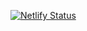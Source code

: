 [![Netlify Status](https://api.netlify.com/api/v1/badges/7fbbfb99-664e-45b0-ac35-fa8bd7a5ddfa/deploy-status)](https://app.netlify.com/sites/clonezomoto/deploys)
